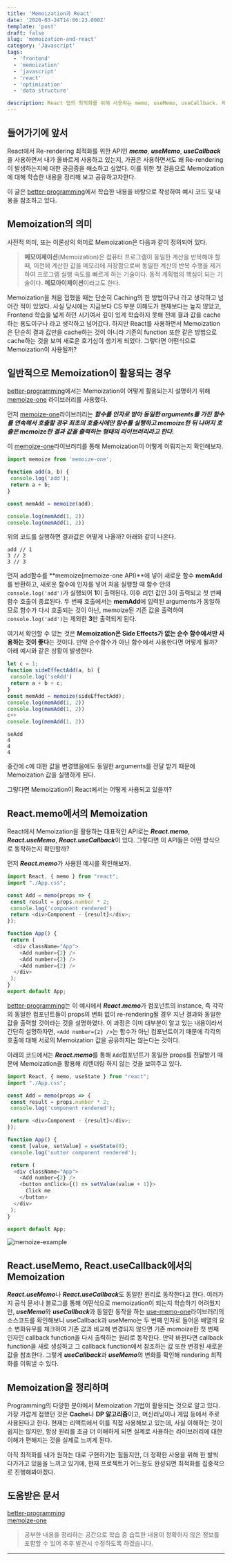 ```yaml
---
title: 'Memoization과 React'
date: '2020-03-24T14:06:23.000Z'
template: 'post'
draft: false
slug: 'memoization-and-react'
category: 'Javascript'
tags:
  - 'frontend'
  - 'memoization'
  - 'javascript'
  - 'react'
  - 'optimization'
  - 'data structure'

description: React 앱의 최적화를 위해 사용하는 memo, useMemo, useCallback. 제대로 알고 사용하기 위해 Memoization에 대해 들여다 보기로 했다.
---
```


## 들어가기에 앞서
React에서 Re-rendering 최적화를 위한 API인 ***memo***, ***useMemo***, ***useCallback***을 사용하면서 내가 올바르게 사용하고 있는지, 가끔은 사용하면서도 왜 Re-rendering이 발생하는지에 대한 궁금증을 해소하고 싶었다. 이를 위한 첫 걸음으로 Memoization에 대해 학습한 내용을 정리해 보고 공유하고자한다.

이 글은 [better-programming](https://medium.com/better-programming/react-memo-vs-memoize-71f85eb4e1a)에서 학습한 내용을 바탕으로 작성하여 예시 코드 및 내용을 참조하고 있다.

## Memoization의 의미
사전적 의미, 또는 이론상의 의미로 Memoization은 다음과 같이 정의되어 있다.

> **메모이제이션**(Memoization)은 컴퓨터 프로그램이 동일한 계산을 반복해야 할 때, 이전에 계산한 값을 메모리에 저장함으로써 동일한 계산의 반복 수행을 제거하여 프로그램 실행 속도를 빠르게 하는 기술이다. 동적 계획법의 핵심이 되는 기술이다. **메모아이제이션**이라고도 한다.

Memoization을 처음 접했을 때는 단순히 Caching의 한 방법이구나 라고 생각하고 넘어간 적이 있었다. 사실 당시에는 지금보다 CS 부분 이해도가 현재보다는 높지 않았고, Frontend 학습을 넓게 하던 시기여서 깊이 있게 학습하지 못해 전에 결과 값을 cache하는 용도이구나 라고 생각하고 넘어갔다. 하지만 React를 사용하면서 Memoization은 단순히 결과 값만을 cache하는 것이 아니라 기존의 function 또한 같은 방법으로 cache하는 것을 보며 새로운 호기심이 생기게 되었다. 그렇다면 어떤식으로 Memoization이 사용될까?

## 일반적으로 Memoization이 활용되는 경우
[better-programming](https://medium.com/better-programming/react-memo-vs-memoize-71f85eb4e1a)에서는 Memoization이 어떻게 활용되는지 설명하기 위해 [memoize-one](https://github.com/alexreardon/memoize-one) 라이브러리를 사용했다.

먼저 [memoize-one](https://github.com/alexreardon/memoize-one)라이브러리는 ***함수를 인자로 받아 동일한 arguments를 가진 함수를 연속해서 호출할 경우 최초의 호출시에만 함수를 실행하고 memoize한 뒤 나머지 호출은 memoize한 결과 값을 출력하는 형태의 라이브러리라고 한다.***

이 [memoize-one](https://github.com/alexreardon/memoize-one)라이브러리를 통해 Memoization이 어떻게 이뤄지는지 확인해보자.

```javascript
import memoize from 'memoize-one';

function add(a, b) {
 console.log('add');
 return a + b;
}

const memAdd = memoize(add);

console.log(memAdd(1, 2))
console.log(memAdd(1, 2))
```

위의 코드를 실행하면 결과값은 어떻게 나올까? 아래와 같이 나온다.
```
add // 1
3 // 2
3 // 3
```

먼저 add함수를 **memoize(memoize-one API)**에 넣어 새로운 함수 **memAdd**를 반환하고, 새로운 함수에 인자를 넣어 처음 실행할 때 함수 안의 `console.log('add')`가 실행되어 **1**이 출력된다. 이후 리턴 값인 3이 출력되고 첫 번째 함수 호출이 종료된다. 두 번째 호출에서는 **memAdd**에 입력된 arguments가 동일하므로 함수가 다시 호출되는 것이 아닌, memoize된 기존 값을 출력하여 `console.log('add')`는 제외한 **3**만 출력되게 된다.

여기서 확인할 수 있는 것은 **Memoization은 Side Effects가 없는 순수 함수에서만 사용하는 것이 좋다**는 것이다. 만약 순수함수가 아닌 함수에서 사용한다면 어떻게 될까? 아래 예시와 같은 상황이 발생한다.

``` javascript
let c = 1;
function sideEffectAdd(a, b) {
 console.log('seAdd')
 return a + b + c;
}
const memAdd = memoize(sideEffectAdd);
console.log(memAdd(1, 2))
console.log(memAdd(1, 2))
c++
console.log(memAdd(1, 2))
```
```
seAdd
4
4
4
```

중간에 c에 대한 값을 변경했음에도 동일한 arguments를 전달 받기 때문에 Memoization 값을 실행하게 된다.

그렇다면 Memoization이 React에서는 어떻게 사용되고 있을까?

## React.memo에서의 Memoization
React에서 Memoization을 활용하는 대표적인 API로는 ***React.memo***, ***React.useMemo***, ***React.useCallback***이 있다. 그렇다면 이 API들은 어떤 방식으로 동작하는지 확인할까?

먼저 ***React.memo***가 사용된 예시를 확인해보자.

```javascript
import React, { memo } from "react";
import "./App.css";

const Add = memo(props => {
 const result = props.number * 2;
 console.log('component rendered')
 return <div>Component - {result}</div>;
});

function App() {
 return (
  <div className="App">
    <Add number={2} />
    <Add number={2} />
    <Add number={2} />
  </div>
 );
}
export default App;
```

[better-programming](https://medium.com/better-programming/react-memo-vs-memoize-71f85eb4e1a)는 이 예시에서 ***React.memo***가 컴포넌트의 instance, 즉 각각의 동일한 컴포넌트들이 props의 변화 없이 re-rendering될 경우 지난 결과와 동일한 값을 출력할 것이라는 것을 설명하였다. 이 과정은  이미 대부분이 알고 있는 내용이라서 간단히 설명하자면, `<Add number={2} />`는 함수가 아닌 컴포넌트이기 때문에 각각의 호출에 대해 서로의 Memoization 값을 공유하지는 않는다는 것이다. 

아래의 코드에서는 ***React.memo***를 통해 `Add`컴포넌트가 동일한 props를 전달받기 때문에 Memoization을 활용해 리렌더링 하지 않는 것을 보여주고 있다.

``` javascript
import React, { memo, useState } from "react";
import "./App.css";

const Add = memo(props => {
 const result = props.number * 2;
 console.log('component rendered');

 return <div>Component - {result}</div>;
});

function App() {
 const [value, setValue] = useState(0);
 console.log('outter component rendered');

 return (
  <div className="App">
    <Add number={2} />
    <button onClick={() => setValue(value + 1)}>
      Click me
    </button>
  </div>
 );
}

export default App;
```
![memoize-example](https://miro.medium.com/max/971/1*UrkKxuMn-CmsudYoPhFOcQ.gif)

## React.useMemo, React.useCallback에서의 Memoization

***React.useMemo***나 ***React.useCallback***도 동일한 원리로 동작한다고 한다. 여러가지 공식 문서나 블로그를 통해 어떤식으로 memoization이 되는지 학습하기 어려웠지만, ***useMemo***와 ***useCallback***과 동일한 동작을 하는 [use-memo-one](https://github.com/alexreardon/use-memo-one/blob/master/src/index.js#L33)라이브러리의 소스코드를 확인해보니 useCallback과 useMemo는 두 번째 인자로 들어온 배열의 요소 변화유무를 체크하여 기존 값과 비교해 변경되지 않으면 기존 momoize한 첫 번째 인자인 callback function을 다시 출력하는 원리로 동작한다. 만약 바뀐다면 callback function을 새로 생성하고 그 callback function에서 참조하는 값 또한 변경된 새로운 값을 참조한다. 그렇게 ***useCallback***과 ***useMemo***의 변화를 확인해 rendering 최적화를 이뤄낼 수 있다.



## Memoization을 정리하며
Programming의 다양한 분야에서 Memoization 기법이 활용되는 것으로 알고 있다. 가장 가깝게 접했던 것은 **Cache**나 **DP 알고리즘**이고, 머신러닝이나 게임 등에서 주로 사용된다고 한다. 현재는 리액트에서 이를 직접 사용해보고 있는데, 사실 이해하는 것이 쉽지는 않지만, 항상 원리를 조금 더 이해하게 되면 실제로 사용하는 라이브러리에 대한 이해가 편해지는 것을 실제로 느끼게 된다.

아직 최적화를 내가 원하는 대로 구현하기는 힘들지만, 더 정확한 사용을 위해 한 발씩 다가가고 있음을 느끼고 있기에, 현재 프로젝트가 어느정도 완성되면 최적화를 집중적으로 진행해봐야겠다.

## 도움받은 문서

[better-programming](https://medium.com/better-programming/react-memo-vs-memoize-71f85eb4e1a)<br>
[memoize-one](https://miro.medium.com/max/971/1*UrkKxuMn-CmsudYoPhFOcQ.gif)<br>


> 공부한 내용을 정리하는 공간으로 학습 중 습득한 내용이 정확하지 않은 정보를 포함할 수 있어 추후 발견시 수정하도록 하겠습니다.

---
